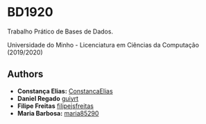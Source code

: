 # BD1920

Trabalho Prático de Bases de Dados.

Universidade do Minho - Licenciatura em Ciências da Computação (2019/2020)



## Authors

-   **Constança Elias:** [ConstancaElias](https://github.com/ConstancaElias)
-   **Daniel Regado** [guiyrt](https://github.com/guiyrt)
-   **Filipe Freitas** [filipejsfreitas](https://github.com/filipejsfreitas)
-   **Maria Barbosa:** [maria85290](https://github.com/maria85290)
